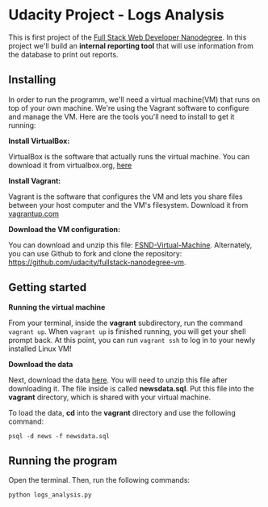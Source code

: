 # Udacity Project - Logs Analysis

This is first project of the [Full Stack Web Developer Nanodegree](https://www.udacity.com/course/full-stack-web-developer-nanodegree--nd004). In this project we'll build an **internal reporting tool** that will use information from the database to print out reports. 

## Installing 

In order to run the programm, we'll need a virtual machine(VM) that runs on top of your own machine. We're using the Vagrant software to configure and manage the VM. Here are the tools you'll need to install to get it running:

**Install VirtualBox:**

VirtualBox is the software that actually runs the virtual machine. You can download it from virtualbox.org, [here](https://www.virtualbox.org/wiki/Download_Old_Builds_5_1)

**Install Vagrant:**

Vagrant is the software that configures the VM and lets you share files between your host computer and the VM's filesystem. Download it from [vagrantup.com](https://www.vagrantup.com/downloads.html)

**Download the VM configuration:**

You can download and unzip this file: [FSND-Virtual-Machine](https://s3.amazonaws.com/video.udacity-data.com/topher/2018/April/5acfbfa3_fsnd-virtual-machine/fsnd-virtual-machine.zip). Alternately, you can use Github to fork and clone the repository: https://github.com/udacity/fullstack-nanodegree-vm.

## Getting started

**Running the virtual machine**

From your terminal, inside the **vagrant** subdirectory, run the command `vagrant up`. When `vagrant up` is finished running, you will get your shell prompt back. At this point, you can run `vagrant ssh` to log in to your newly installed Linux VM!

**Download the data**

Next, download the data [here](https://github.com/jaytoy/udacity-fullstack-nanodegree/tree/master/project-logs-analysis/Downloads). You will need to unzip this file after downloading it. The file inside is called **newsdata.sql**. Put this file into the **vagrant** directory, which is shared with your virtual machine.

To load the data, **cd** into the **vagrant** directory and use the following command: 

```
psql -d news -f newsdata.sql
```

## Running the program
Open the terminal. Then, run the following commands:

```
python logs_analysis.py
```